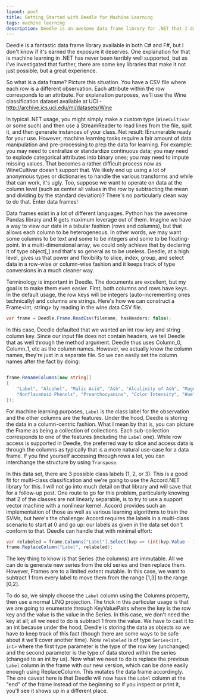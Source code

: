 ```yaml
---
layout: post
title: Getting Started with Deedle for Machine Learning
tags: machine learning
description: Deedle is an awesome data frame library for .NET that I don't think has the exposure it deserves. This post explores some of the basics of Deedle to smooth out the initial learning curve applied to a basic machine learning classification problem.
---
```

Deedle is a fantastic data frame library available in both C# and F#, but I don't know if it's earned the exposure it deserves. One explanation for that is machine learning in .NET has never been terribly well supported, but as I've investigated that further, there are some key libraries that make it not just possible, but a great experience.  

So what is a data frame? Picture this situation.  You have a CSV file where each row is a different observation.  Each attribute within the row corresponds to an attribute.  For explanation purposes, we'll use the Wine classification dataset available at UCI - http://archive.ics.uci.edu/ml/datasets/Wine

In typical .NET usage, you might simply make a custom type (`WineCultivar` or some such) and then use a StreamReader to read lines from the file, spilt it, and then generate instances of your class.  Net result: IEnumerable<WineCultivar> ready for your use.  However, machine learning tasks require a fair amount of data manipulation and pre-processing to prep the data for learning.  For example: you may need to centralize or standardize continuous data; you may need to explode categorical attributes into binary ones; you may need to impute missing values.  That becomes a rather difficult process now as WineCultivar doesn't support that.  We likely end up using a lot of anonymous types or dictionaries to handle the various transforms and while that can work, it's ugly.  Too, suppose we want to operate on data at the column level (such as center all values in the row by subtracting the mean and dividing by the standard deviation)?  There's no particularly clean way to do that.  Enter data frames!

Data frames exist in a lot of different languages.  Python has the awesome Pandas library and R gets maximum leverage out of them.  Imagine we have a way to view our data in a tabular fashion (rows and columns), but that allows each column to be heterogeneous.  In other words, we may want some columns to be text and some to be integers and some to be floating-point.  In a multi-dimensional array, we could only achieve that by declaring it of type object[,] and that's so general as to be useless.  Deedle, at a high level, gives us that power and flexibility to slice, index, group, and select data in a row-wise or column-wise fashion and it keeps track of type conversions in a much cleaner way.  

Terminology is important in Deedle.  The documents are excellent, but my goal is to make them even easier.  First, both columns and rows have keys.  In the default usage, the row keys will be integers (auto-incrementing ones technically) and columns are strings.  Here's how we can construct a Frame<int, string> by reading in the wine.data CSV file. 

````c#
var frame = Deedle.Frame.ReadCsv(filename, hasHeaders: false);
````

In this case, Deedle defaulted that we wanted an int row key and string column key.  Since our input file does not contain headers, we tell Deedle that as well through the method argument.  Deedle thus uses Column_0, Column_1, etc as the column names.  However, we actually know the column names, they're just in a separate file.  So we can easily set the column names after the fact by doing:

````c#

frame.RenameColumns(new string[]
{
    "Label", "Alcohol", "Malic Acid", "Ash", "Alcalinity of Ash", "Magnesium", "Phenols", "Flavanoids",
    "Nonflavanoid Phenols", "Proanthocyanins", "Color Intensity", "Hue", "OD280/OD315", "Proline"
});
````

For machine learning purposes, `Label` is the class label for the observation and the other columns are the features.  Under the hood, Deedle is storing the data in a column-centric fashion.  What I mean by that is, you can picture the Frame as being a collection of collections.  Each sub-collection corresponds to one of the features (including the `Label` one).  While row access is supported in Deedle, the preferred way to slice and access data is through the columns as typically that is a more natural use-case for a data frame.  If you find yourself accessing through rows a lot, you can interchange the structure by using `Transpose`.  

In this data set, there are 3 possible class labels (1, 2, or 3).  This is a good fit for multi-class classification and we're going to use the Accord.NET library for this.  I will not go into much detail on that library and will save that for a follow-up post.  One route to go for this problem, particularly knowing that 2 of the classes are not linearly separable, is to try to use a support vector machine with a nonlinear kernel.  Accord provides such an implementation of those as well as various learning algorithms to train the SVMs, but here's the challenge: Accord requires the labels in a multi-class scenario to start at 0 and go up: our labels as given in the data set don't conform to that.  Deedle can handle that with minimal effort:

````c#
var relabeled = frame.Columns["Label"].Select(kvp => (int)kvp.Value - 1);
frame.ReplaceColumn("Label", relabeled);

````

The key thing to know is that Series (the columns) are immutable.  All we can do is generate new series from the old series and then replace them.  However, Frames are to a limited extent mutable.  In this case, we want to subtract 1 from every label to move them from the range [1,3] to the range [0,2]. 

To do so, we simply choose the `Label` column using the Columns property, then use a normal LINQ projection.  The trick in this particular usage is that we are going to enumerate through KeyValuePairs where the key is the row key and the value is the value in the Series.  In this case, we don't need the key at all; all we need to do is subtract 1 from the value.  We have to cast it to an int because under the hood, Deedle is storing the data as objects so we have to keep track of this fact (though there are some ways to be safe about it we'll cover another time).  Now `relabeled` is of type `Series<int, int>` where the first type parameter is the type of the row key (unchanged) and the second parameter is the type of data stored within the series (changed to an int by us).  Now what we need to do is replace the previous `Label` column in the frame with our new version, which can be done easily enough using ReplaceColumn.  This mutates the data frame accordingly.  The one caveat here is that Deedle will now have the `Label` column at the "end" of the frame instead of the beginning so if you inspect or print it, you'll see it shows up in a different place. 




